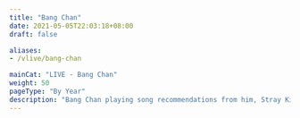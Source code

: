 ```yaml
---
title: "Bang Chan"
date: 2021-05-05T22:03:18+08:00
draft: false

aliases:
- /vlive/bang-chan

mainCat: "LIVE - Bang Chan"
weight: 50
pageType: "By Year"
description: "Bang Chan playing song recommendations from him, Stray Kids, STAY, and friends. On the spot producing. Plays their discography with behind stories, raw vocals reveal, etc. Gives the best virtual big hug!"
---
```

